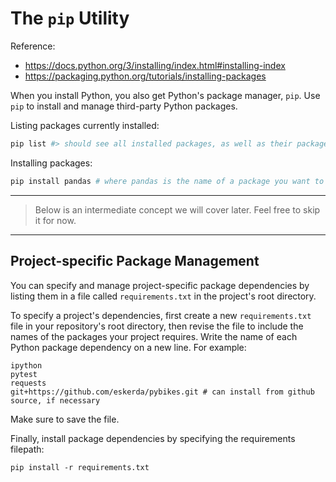 # The `pip` Utility

Reference:

  + https://docs.python.org/3/installing/index.html#installing-index
  + https://packaging.python.org/tutorials/installing-packages

When you install Python, you also get Python's package manager, `pip`. Use `pip` to install and manage third-party Python packages.

Listing packages currently installed:

```sh
pip list #> should see all installed packages, as well as their package dependencies
```

Installing packages:

```sh
pip install pandas # where pandas is the name of a package you want to install
```

<hr>

> Below is an intermediate concept we will cover later. Feel free to skip it for now.

<hr>

## Project-specific Package Management

You can specify and manage project-specific package dependencies by listing them in a file called `requirements.txt` in the project's root directory.

To specify a project's dependencies, first create a new `requirements.txt` file in your repository's root directory, then revise the file to include the names of the packages your project requires. Write the name of each Python package dependency on a new line. For example:

    ipython
    pytest
    requests
    git+https://github.com/eskerda/pybikes.git # can install from github source, if necessary

Make sure to save the file.

Finally, install package dependencies by specifying the requirements filepath:

```shell
pip install -r requirements.txt
```
